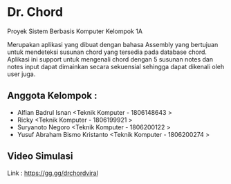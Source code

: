 # Dr. Chord
Proyek Sistem Berbasis Komputer Kelompok 1A

Merupakan aplikasi yang dibuat dengan bahasa Assembly yang bertujuan untuk mendeteksi susunan chord yang tersedia pada database chord. Aplikasi ini support untuk mengenali chord dengan 5 susunan notes dan notes input dapat dimainkan secara sekuensial sehingga dapat dikenali oleh user juga.

## Anggota Kelompok :
- Alfian Badrul Isnan            <Teknik Komputer - 1806148643 >
- Ricky                          <Teknik Komputer - 1806199921 >
- Suryanoto Negoro               <Teknik Komputer - 1806200122 >
- Yusuf Abraham Bismo Kristanto  <Teknik Komputer - 1806200274 >

## Video Simulasi
Link : https://gg.gg/drchordviral
